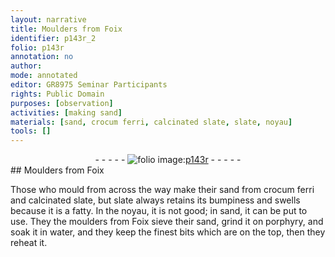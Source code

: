 ```yaml
---
layout: narrative
title: Moulders from Foix
identifier: p143r_2
folio: p143r
annotation: no
author:
mode: annotated
editor: GR8975 Seminar Participants
rights: Public Domain
purposes: [observation]
activities: [making sand]
materials: [sand, crocum ferri, calcinated slate, slate, noyau]
tools: []
---
```


 <div class="folio" align="center">- - - - - <a href="http://gallica.bnf.fr/ark:/12148/btv1b10500001g/f291.image" target="_blank"><img src="https://cu-mkp.github.io/GR8975-edition/assets/photo-icon.png" alt="folio image: " style="display:inline-block; margin-bottom:-3px;"/>p143r</a> - - - - - </div> 
##  <span class="profession">Moulders</span> from Foix

  <span class="activity"></span> 
 Those who mould from across the way make their <span class="material">sand</span> from <span class="material">crocum ferri</span> and <span class="material">calcinated slate</span>, but <span class="material">slate</span> always retains its bumpiness and swells because it is a fatty. In the <span class="material">noyau</span>, it is not good; in <span class="material">sand</span>, it can be put to use. They the <span class="profession">moulders</span> from <span class="place">Foix</span> sieve their sand, grind it on porphyry, and soak it in water, and they keep the finest bits which are on the top, then they reheat it. 
 